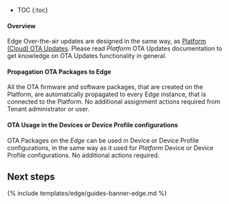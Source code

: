 * TOC
{:toc}

#### Overview

Edge Over-the-air updates are designed in the same way, as [Platform (Cloud) OTA Updates](/docs/{{cloudDocsPrefix}}user-guide/ota-updates/).
Please read *Platform* OTA Updates documentation to get knowledge on OTA Updates functionality in general.

#### Propagation OTA Packages to Edge

All the OTA firmware and software packages, that are created on the Platform, are automatically propagated to every Edge instance, that is connected to the Platform. 
No additional assignment actions required from Tenant administrator or user.

#### OTA Usage in the Devices or Device Profile configurations

OTA Packages on the *Edge* can be used in Device or Device Profile configurations, in the same way as it used for *Platform* Device or Device Profile configurations.
No additional actions required. 
 
## Next steps

{% include templates/edge/guides-banner-edge.md %}
